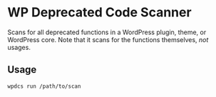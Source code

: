 # WP Deprecated Code Scanner

Scans for all deprecated functions in a WordPress plugin, theme, or WordPress core.
Note that it scans for the functions themselves, *not* usages.

## Usage

```bash
wpdcs run /path/to/scan
```

